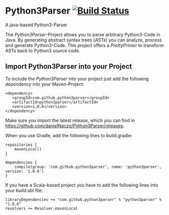 # Python3Parser [![Build Status](https://travis-ci.org/danielNaczo/Python3Parser.svg?branch=master)](https://travis-ci.org/danielNaczo/Python3Parser)
A java-based Python3-Parser

The *Python3Parser*-Project allows you to parse arbitrary Python3-Code in Java. By generating abstract syntax trees (*ASTs*)
you can analyze, process and generate Python3-Code. This project offers a *PrettyPrinter* to transform ASTs back to
Python3 source code. 


## Import Python3Parser into your Project
To include the *Python3Parser* into your project just add the following *dependency* into your Maven-Project:

```
<dependency>
   <groupId>com.github.python3parser</groupId>
   <artifactId>python3parser</artifactId>
   <version>1.0.6</version>
</dependency>
```

Make sure you import the latest release, which you can find in https://github.com/danielNaczo/Python3Parser/releases.

When you use Gradle, add the following lines to build.gradle:

```
repositories {
    mavenLocal()
}

dependencies {
    compile(group: 'com.github.python3parser', name: 'python3parser', version: '1.0.6')
}
```

If you have a Scala-based project you have to add the following lines into your *build.sbt* file:

```
libraryDependencies += "com.github.python3parser" % "python3parser" % "1.0.6"
resolvers += Resolver.mavenLocal
